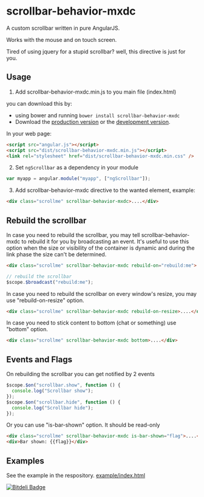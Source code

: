 # scrollbar-behavior-mxdc

A custom scrollbar written in pure AngularJS.

Works with the mouse and on touch screen.

Tired of using jquery for a stupid scrollbar? well, this directive is just for you.

## Usage

1. Add scrollbar-behavior-mxdc.min.js to you main file (index.html)

you can download this by:

- using bower and running `bower install scrollbar-behavior-mxdc`
- Download the [production version][min] or the [development version][max].

[min]: https://raw.github.com/conlaigi1497/scrollbar-behavior-mxdc/master/dist/angular-scrollbar-behavior-mxdc.min.js
[max]: https://raw.github.com/conlaigi1497/scrollbar-behavior-mxdc/master/dist/angular-scrollbar-behavior-mxdc.js

In your web page:

```html
<script src="angular.js"></script>
<script src="dist/scrollbar-behavior-mxdc.min.js"></script>
<link rel="stylesheet" href="dist/scrollbar-behavior-mxdc.min.css" />
```

2. Set `ngScrollbar` as a dependency in your module

```javascript
var myapp = angular.module("myapp", ["ngScrollbar"]);
```

3. Add scrollbar-behavior-mxdc directive to the wanted element, example:

```html
<div class="scrollme" scrollbar-behavior-mxdc>....</div>
```

## Rebuild the scrollbar

In case you need to rebuild the scrollbar, you may tell scrollbar-behavior-mxdc to rebuild it for you by broadcasting an event.
It's useful to use this option when the size or visibility of the container is dynamic and during the link phase the size can't be determined.

```html
<div class="scrollme" scrollbar-behavior-mxdc rebuild-on="rebuild:me">....</div>
```

```javascript
// rebuild the scrollbar
$scope.$broadcast("rebuild:me");
```

In case you need to rebuild the scrollbar on every window's resize, you may use "rebuild-on-resize" option.

```html
<div class="scrollme" scrollbar-behavior-mxdc rebuild-on-resize>....</div>
```

In case you need to stick content to bottom (chat or something) use "bottom" option.

```html
<div class="scrollme" scrollbar-behavior-mxdc bottom>....</div>
```

## Events and Flags

On rebuilding the scrollbar you can get notified by 2 events

```javascript
$scope.$on("scrollbar.show", function () {
  console.log("Scrollbar show");
});
$scope.$on("scrollbar.hide", function () {
  console.log("Scrollbar hide");
});
```

Or you can use "is-bar-shown" option. It should be read-only

```html
<div class="scrollme" scrollbar-behavior-mxdc is-bar-shown="flag">....</div>
<div>Bar shown: {{flag}}</div>
```

## Examples

See the example in the respository.
[example/index.html](https://htmlpreview.github.io/?https://github.com/conlaigi1497/scrollbar-behavior-mxdc/blob/master/example/index.html)

[![Bitdeli Badge](https://d2weczhvl823v0.cloudfront.net/conlaigi1497/scrollbar-behavior-mxdc/trend.png)](https://bitdeli.com/free "Bitdeli Badge")
